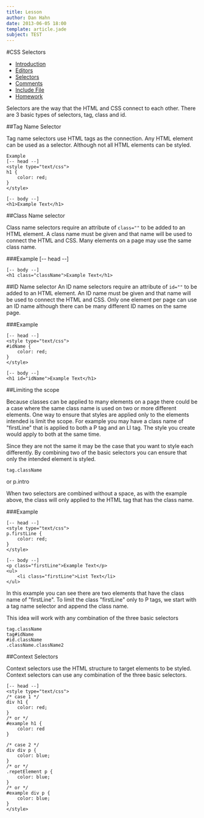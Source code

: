 ```yaml
---
title: Lesson
author: Dan Hahn
date: 2013-06-05 18:00
template: article.jade
subject: TEST
---
```


#CSS Selectors

* [Introduction]()
* [Editors](editors.html)
* [Selectors](selectors.html)
* [Comments](comments.html)
* [Include File](include.html)
* [Homework](homework.html)

Selectors are the way that the HTML and CSS connect to each other.   There are 3 basic types of selectors, tag, class and id.

##Tag Name Selector

Tag name selectors use HTML tags as the connection.  Any HTML element can be used as a selector. Although not all HTML elements can be styled.

	Example
	[-- head --]
	<style type="text/css">
	h1 {
		color: red;
	}
	</style>

	[-- body --]
	<h1>Example Text</h1>

##Class Name selector

Class name selectors require an attribute of `class=""` to be added to an HTML element.  A class name must be given and that name will be used to connect the HTML and CSS.  Many elements on a page may use the same class name.

###Example
	[-- head --]
	<style type="text/css">
	.className {
		color: red;
	}
	</style>
	
	[-- body --]
	<h1 class="className">Example Text</h1>
	
##ID Name selector
An ID name selectors require an attribute of `id=""` to be added to an HTML element.  An ID name must be given and that name will be used to connect the HTML and CSS.  Only one element per page can use an ID name although there can be many different ID names on the same page.

###Example

	[-- head --]
	<style type="text/css">
	#idName {
		color: red;
	}
	</style>
	
	[-- body --]
	<h1 id="idName">Example Text</h1>
	
##Limiting the scope

Because classes can be applied to many elements on a page there could be a case where the same class name is used on two or more different elements.  One way to ensure that styles are applied only to the elements intended is limit the scope.  For example you may have a class name of "firstLine" that is applied to both a P tag and an LI tag.  The style you create would apply to both at the same time.

Since they are not the same it may be the case that you want to style each differently.  By combining two of the basic selectors you can ensure that only the intended element is styled.

	tag.className
	
or
	p.intro	

When two selectors are combined without a space, as with the example above, the class will only applied to the HTML tag that has the class name.

###Example

	[-- head --]
	<style type="text/css">
	p.firstLine {
		color: red;
	}
	</style>
	
	[-- body --]
	<p class="firstLine">Example Text</p>
	<ul>
		<li class="firstLine">List Text</li>
	</ul>

In this example you can see there are two elements that have the class name of "firstLine".  To limit the class "firstLine" only to P tags, we start with a tag name selector and append the class name.

This idea will work with any combination of the three basic selectors

	tag.className
	tag#idName
	#id.className
	.className.className2

##Context Selectors

Context selectors use the HTML structure to target elements to be styled.  Context selectors can use any combination of the three basic selectors.

	[-- head --]
	<style type="text/css">
	/* case 1 */
	div h1 {
		color: red;
	}
	/* or */
	#example h1 {
		color: red
	}

	/* case 2 */
	div div p {
		color: blue;
	}
	/* or */
	.repetElement p {
		color: blue;
	}
	/* or */
	#example div p {
		color: blue;
	}
	</style>

